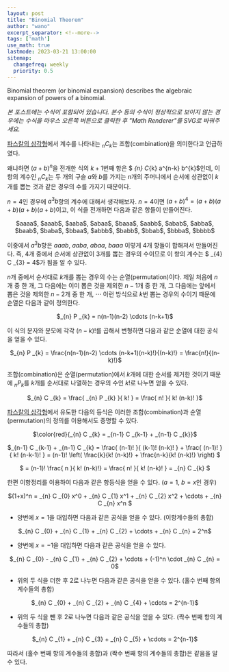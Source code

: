 ```yaml
---
layout: post
title: "Binomial Theorem"
author: "wano"
excerpt_separator: <!--more-->
tags: ['math']
use_math: true
lastmode: 2023-03-21 13:00:00
sitemap:
  changefreq: weekly
  priority: 0.5
---
```


Binomial theorem (or binomial expansion) describes the algebraic expansion of powers of a binomial.<!--more-->

*본 포스트에는 수식이 포함되어 있습니다. 분수 등의 수식이 정상적으로 보이지 않는 경우에는 수식을 마우스 오른쪽 버튼으로 클릭한 후 "Math Renderer"를 SVG로 바꿔주세요.*

[파스칼의 삼각형](https://cgvfxmath.github.io/2023-03-20/pascal-triangle)에서 계수를 나타내는 $_{n} C _{k}$는 조합(combination)을 의미한다고 언급하였다.

왜냐하면 $(a+b)^n$을 전개한 식의 $k+1$번째 항은 $ _{n} C_{k} a^{n-k} b^{k}$인데, 이 항의 계수인 $_{n} C_{k}$는 두 개의 구슬 $a$와 $b$를 가지는 $n$개의 주머니에서 순서에 상관없이 $k$개를 뽑는 것과 같은 경우의 수를 가지기 때문이다.

$n=4$인 경우에 $a^3 b$항의 계수에 대해서 생각해보자. $n=4$이면 $(a+b)^4 = (a+b)(a+b)(a+b)(a+b)$이고, 이 식을 전개하면 다음과 같은 항들이 만들어진다.

<p style="text-align: center;">$aaaa$, $aaab$, $aaba$, $abaa$, $baaa$, $aabb$, $abab$, $abba$, $baab$, $baba$, $bbaa$, $abbb$, $babb$, $bbab$, $bbba$, $bbbb$</p>

이중에서 $a^3 b$항은 $aaab$, $aaba$, $abaa$, $baaa$ 이렇게 4개 항들이 합해져서 만들어진다. 즉, 4개 중에서 순서에 상관없이 3개를 뽑는 경우의 수이므로 이 항의 계수는 $ _{4} C _{3}  = 4$가 됨을 알 수 있다.

$n$개 중에서 순서대로 $k$개를 뽑는 경우의 수는 순열(permutation)이다. 제일 처음에 $n$개 중 한 개, 그 다음에는 이미 뽑은 것을 제외한 $n-1$개 중 한 개, 그 다음에는 앞에서 뽑은 것을 제외한 $n-2$개 중 한 개, $\cdots$ 이런 방식으로 $k$번 뽑는 경우의 수이기 때문에 순열은 다음과 같이 정의한다.

<p style="text-align: center;">$_{n} P _{k} = n(n-1)(n-2) \cdots (n-k+1)$</p>

이 식의 분자와 분모에 각각 $(n-k)!$를 곱해서 변형하면 다음과 같은 순열에 대한 공식을 얻을 수 있다.

<p style="text-align: center;">$_{n} P _{k} = \frac{n(n-1)(n-2) \cdots (n-k+1)(n-k)!}{(n-k)!} = \frac{n!}{(n-k)!}$</p>

조합(combination)은 순열(permutation)에서 $k$개에 대한 순서를 제거한 것이기 때문에 $_{n} P _{k}$를 $k$개를 순서대로 나열하는 경우의 수인 $k!$로 나누면 얻을 수 있다.

<p style="text-align: center;">$_{n} C _{k} = \frac{ _{n} P _{k} }{ k! } = \frac{ n! }{ k! (n-k)! }$</p>

[파스칼의 삼각형](https://cgvfxmath.github.io/2023-03-20/pascal-triangle)에서 유도한 다음의 등식은 이러한 조합(combination)과 순열(permutation)의 정의를 이용해서도 증명할 수 있다.

<p style="text-align: center;">$\color{red}{_{n} C _{k} = _{n-1} C _{k-1} + _{n-1} C _{k}}$</p>

<p style="text-align: center;">$_{n-1} C _{k-1} + _{n-1} C _{k} = \frac{ (n-1)! }{ (k-1)! (n-k)! } + \frac{ (n-1)! }{ k! (n-k-1)! } = (n-1)! \left( \frac{k}{k! (n-k)!} + \frac{n-k}{k! (n-k)!} \right) $</p>  
<p style="text-align: center;">$ = (n-1)! \frac{ n }{ k! (n-k)!} = \frac{ n! }{ k! (n-k)! } = _{n} C _{k} $</p>  


한편 이항정리를 이용하여 다음과 같은 항등식을 얻을 수 있다. ($a=1$, $b=x$인 경우)
<p style="text-align: center;">$(1+x)^n = _{n} C _{0} x^0 + _{n} C _{1} x^1 + _{n} C _{2} x^2 + \cdots + _{n} C _{n} x^n $</p>

* 양변에 $x=1$을 대입하면 다음과 같은 공식을 얻을 수 있다. (이항계수들의 총합)
<p style="text-align: center;">$_{n} C _{0} + _{n} C _{1} + _{n} C _{2} + \cdots + _{n} C _{n} = 2^n$</p>

* 양변에 $x=-1$을 대입하면 다음과 같은 공식을 얻을 수 있다.
<p style="text-align: center;">$_{n} C _{0} - _{n} C _{1} + _{n} C _{2} + \cdots + (-1)^n \cdot _{n} C _{n} = 0$</p>

* 위의 두 식을 더한 후 2로 나누면 다음과 같은 공식을 얻을 수 있다. (홀수 번째 항의 계수들의 총합)
<p style="text-align: center;">$_{n} C _{0} + _{n} C _{2} + _{n} C _{4} + \cdots = 2^{n-1}$</p>

* 위의 두 식을 뺀 후 2로 나누면 다음과 같은 공식을 얻을 수 있다. (짝수 번째 항의 계수들의 총합)
<p style="text-align: center;">$_{n} C _{1} + _{n} C _{3} + _{n} C _{5} + \cdots = 2^{n-1}$</p>

따라서 (홀수 번째 항의 계수들의 총합)과 (짝수 번째 항의 계수들의 총합)은 같음을 알 수 있다.

